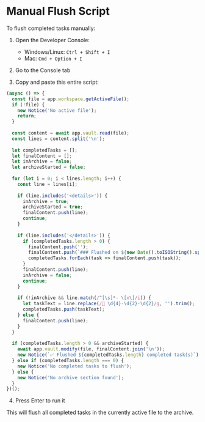 # Manual Flush Script

To flush completed tasks manually:

1. Open the Developer Console:
   - Windows/Linux: `Ctrl + Shift + I`
   - Mac: `Cmd + Option + I`

2. Go to the Console tab

3. Copy and paste this entire script:

```javascript
(async () => {
  const file = app.workspace.getActiveFile();
  if (!file) {
    new Notice('No active file');
    return;
  }
  
  const content = await app.vault.read(file);
  const lines = content.split('\n');
  
  let completedTasks = [];
  let finalContent = [];
  let inArchive = false;
  let archiveStarted = false;
  
  for (let i = 0; i < lines.length; i++) {
    const line = lines[i];
    
    if (line.includes('<details>')) {
      inArchive = true;
      archiveStarted = true;
      finalContent.push(line);
      continue;
    }
    
    if (line.includes('</details>')) {
      if (completedTasks.length > 0) {
        finalContent.push('');
        finalContent.push(`### Flushed on ${new Date().toISOString().split('T')[0]}`);
        completedTasks.forEach(task => finalContent.push(task));
      }
      finalContent.push(line);
      inArchive = false;
      continue;
    }
    
    if (!inArchive && line.match(/^[\s]*- \[x\]/i)) {
      let taskText = line.replace(/📅 \d{4}-\d{2}-\d{2}/g, '').trim();
      completedTasks.push(taskText);
    } else {
      finalContent.push(line);
    }
  }
  
  if (completedTasks.length > 0 && archiveStarted) {
    await app.vault.modify(file, finalContent.join('\n'));
    new Notice(`✅ Flushed ${completedTasks.length} completed task(s)`);
  } else if (completedTasks.length === 0) {
    new Notice('No completed tasks to flush');
  } else {
    new Notice('No archive section found');
  }
})();
```

4. Press Enter to run it

This will flush all completed tasks in the currently active file to the archive.